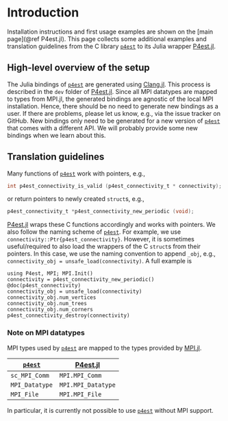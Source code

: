 # Introduction

Installation instructions and first usage examples are shown on the
[main page](@ref P4est.jl). This page collects some additional examples and
translation guidelines from the C library
[`p4est`](https://github.com/cburstedde/p4est) to its Julia wrapper
[P4est.jl](https://github.com/trixi-framework/P4est.jl).


## High-level overview of the setup

The Julia bindings of [`p4est`](https://github.com/cburstedde/p4est) are
generated using [Clang.jl](https://github.com/JuliaInterop/Clang.jl). This
process is described in the `dev` folder of
[P4est.jl](https://github.com/trixi-framework/P4est.jl). Since all MPI datatypes
are mapped to types from MPI.jl, the generated bindings are agnostic of the
local MPI installation. Hence, there should be no need to generate new bindings
as a user. If there are problems, please let us know, e.g., via the issue
tracker on GitHub.
New bindings only need to be generated for a new version of
[`p4est`](https://github.com/cburstedde/p4est) that comes with a different
API. We will probably provide some new bindings when we learn about this.


## Translation guidelines

Many functions of [`p4est`](https://github.com/cburstedde/p4est) work with
pointers, e.g.,

```C
int p4est_connectivity_is_valid (p4est_connectivity_t * connectivity);
```

or return pointers to newly created `struct`s, e.g.,

```C
p4est_connectivity_t *p4est_connectivity_new_periodic (void);
```

[P4est.jl](https://github.com/trixi-framework/P4est.jl) wraps these C
functions accordingly and works with pointers. We also follow the naming
scheme of [`p4est`](https://github.com/cburstedde/p4est). For example,
we use `connectivity::Ptr{p4est_connectivity}`. However, it is sometimes
useful/required to also load the wrappers of the C `struct`s from their
pointers. In this case, we use the naming convention to append `_obj`, e.g.,
`connectivity_obj = unsafe_load(connectivity)`. A full example is

```@repl
using P4est, MPI; MPI.Init()
connectivity = p4est_connectivity_new_periodic()
@doc(p4est_connectivity)
connectivity_obj = unsafe_load(connectivity)
connectivity_obj.num_vertices
connectivity_obj.num_trees
connectivity_obj.num_corners
p4est_connectivity_destroy(connectivity)
```


### Note on MPI datatypes

MPI types used by [`p4est`](https://github.com/cburstedde/p4est) are mapped
to the types provided by [MPI.jl](https://github.com/JuliaParallel/MPI.jl).

| [`p4est`](https://github.com/cburstedde/p4est) | [P4est.jl](https://github.com/trixi-framework/P4est.jl) |
|------------------------------------------------|---------------------------------------------------------|
| `sc_MPI_Comm`                                  | `MPI.MPI_Comm`                                          |
| `MPI_Datatype`                                 | `MPI.MPI_Datatype`                                      |
| `MPI_File`                                     | `MPI.MPI_File`                                          |

In particular, it is currently not possible to use
[`p4est`](https://github.com/cburstedde/p4est) without MPI support.
